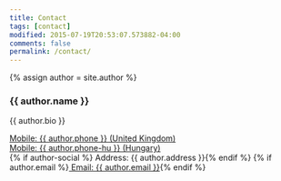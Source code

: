 ```yaml
---
title: Contact
tags: [contact]
modified: 2015-07-19T20:53:07.573882-04:00
comments: false
permalink: /contact/
---
```

{% assign author = site.author %}

<div>

  <h3 itemprop="name">{{ author.name }}</h3>
  <p>{{ author.bio }}</p>
  <a href="tel:{{ author.phone | replace:' ','' }}" class="author-social"><i class="fa fa-fw fa-phone"></i> Mobile: {{ author.phone }} (United Kingdom)</a><br />
  <a href="tel:{{ author.phone | replace:' ','' }}" class="author-social"><i class="fa fa-fw fa-phone"></i> Mobile: {{ author.phone-hu }} (Hungary)</a><br />
  {% if author-social %}<span class="author-social"><i class="fa fa-fw fa-map-marker"></i> Address: {{ author.address }}</span>{% endif %}
  {% if author.email %}<a href="mailto:{{ author.email }}" class="author-social" target="_blank"><i class="fa fa-fw fa-envelope-square"></i> Email: {{ author.email }}</a>{% endif %}<br />
</div>

